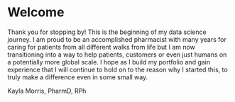 # Welcome

Thank you for stopping by! This is the beginning of my data science journey.  I am proud to be an accomplished pharmacist with many years for caring for patients from all different walks from life but I am now transitioning into a way to help patients, customers or even just humans on a potentially more global scale.  I hope as I build my portfolio and gain experience that I will continue to hold on to the reason why I started this, to truly make a difference even in some small way.  

Kayla Morris, PharmD, RPh
